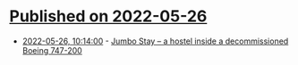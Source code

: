 # [Published on 2022-05-26](index.md)

* [2022-05-26, 10:14:00](https://news.ycombinator.com/item?id=31516587) - [Jumbo Stay – a hostel inside a decommissioned Boeing 747-200](https://en.wikipedia.org/wiki/Jumbo_Stay)
